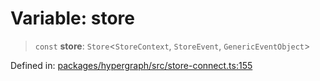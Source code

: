 # Variable: store

> `const` **store**: `Store`\<`StoreContext`, `StoreEvent`, `GenericEventObject`\>

Defined in: [packages/hypergraph/src/store-connect.ts:155](https://github.com/hashirpm/hypergraph/blob/ab4ea1cdb9430798142e0d735aac9d31c2cf0ae0/packages/hypergraph/src/store-connect.ts#L155)
